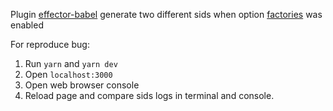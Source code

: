 Plugin [effector-babel](https://effector.dev/docs/api/effector/babel-plugin/) generate two different sids when option [factories](https://effector.dev/docs/api/effector/babel-plugin/#factories) was enabled

For reproduce bug:

1. Run `yarn` and `yarn dev`
2. Open `localhost:3000`
3. Open web browser console
4. Reload page and compare sids logs in terminal and console.
